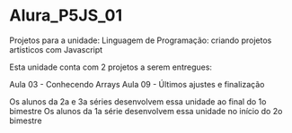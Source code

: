 # Alura_P5JS_01
Projetos para a unidade: Linguagem de Programação: criando projetos artisticos com Javascript

Esta unidade conta com 2 projetos a serem entregues:

Aula 03 - Conhecendo Arrays
Aula 09 - Últimos ajustes e finalização

Os alunos da 2a e 3a séries desenvolvem essa unidade ao final do 1o bimestre
Os alunos da 1a série desenvolvem essa unidade no início do 2o bimestre
